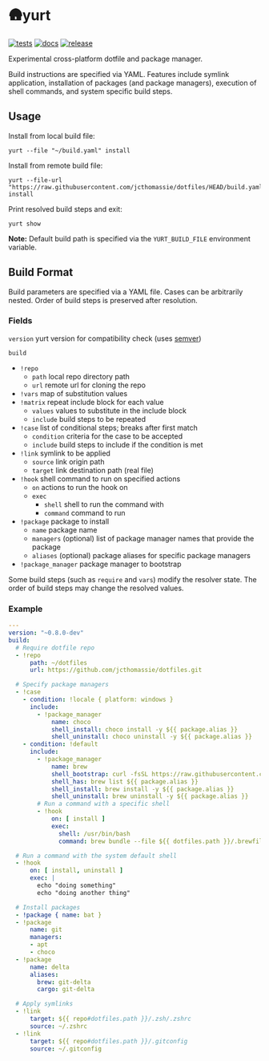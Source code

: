 # 🛖yurt

[![tests](https://github.com/jcthomassie/yurt/actions/workflows/tests.yaml/badge.svg)](https://github.com/jcthomassie/yurt/actions/workflows/tests.yaml)
[![docs](https://github.com/jcthomassie/yurt/actions/workflows/docs.yaml/badge.svg)](https://github.com/jcthomassie/yurt/actions/workflows/docs.yaml)
[![release](https://img.shields.io/github/v/release/jcthomassie/yurt?include_prereleases&label=release)](https://github.com/jcthomassie/yurt/releases/latest)

Experimental cross-platform dotfile and package manager.

Build instructions are specified via YAML. Features include symlink application, installation of packages (and package managers), execution of shell commands, and system specific build steps.

## Usage

Install from local build file:

```shell
yurt --file "~/build.yaml" install
```

Install from remote build file:

```shell
yurt --file-url "https://raw.githubusercontent.com/jcthomassie/dotfiles/HEAD/build.yaml" install
```

Print resolved build steps and exit:

```shell
yurt show
```

**Note:** Default build path is specified via the `YURT_BUILD_FILE` environment variable.

## Build Format

Build parameters are specified via a YAML file. Cases can be arbitrarily nested. Order of build steps is preserved after resolution.

### Fields

`version` yurt version for compatibility check (uses [semver](https://docs.rs/semver/latest/semver/index.html))

`build`

- `!repo`
  - `path` local repo directory path
  - `url` remote url for cloning the repo
- `!vars` map of substitution values
- `!matrix` repeat include block for each value
  - `values` values to substitute in the include block
  - `include` build steps to be repeated
- `!case` list of conditional steps; breaks after first match
  - `condition` criteria for the case to be accepted
  - `include` build steps to include if the condition is met
- `!link` symlink to be applied
  - `source` link origin path
  - `target` link destination path (real file)
- `!hook` shell command to run on specified actions
  - `on` actions to run the hook on
  - `exec`
    - `shell` shell to run the command with
    - `command` command to run
- `!package` package to install
  - `name` package name
  - `managers` (optional) list of package manager names that provide the package
  - `aliases` (optional) package aliases for specific package managers
- `!package_manager` package manager to bootstrap

Some build steps (such as `require` and `vars`) modify the resolver state.
The order of build steps may change the resolved values.

### Example

```yaml
---
version: "~0.8.0-dev"
build:
  # Require dotfile repo
  - !repo
      path: ~/dotfiles
      url: https://github.com/jcthomassie/dotfiles.git

  # Specify package managers
  - !case
    - condition: !locale { platform: windows }
      include:
        - !package_manager
            name: choco
            shell_install: choco install -y ${{ package.alias }}
            shell_uninstall: choco uninstall -y ${{ package.alias }}
    - condition: !default
      include:
        - !package_manager
            name: brew
            shell_bootstrap: curl -fsSL https://raw.githubusercontent.com/Homebrew/install/HEAD/install.sh
            shell_has: brew list ${{ package.alias }}
            shell_install: brew install -y ${{ package.alias }}
            shell_uninstall: brew uninstall -y ${{ package.alias }}
        # Run a command with a specific shell
        - !hook
            on: [ install ]
            exec:
              shell: /usr/bin/bash
              command: brew bundle --file ${{ dotfiles.path }}/.brewfile

  # Run a command with the system default shell
  - !hook
      on: [ install, uninstall ]
      exec: |
        echo "doing something"
        echo "doing another thing"

  # Install packages
  - !package { name: bat }
  - !package
      name: git
      managers:
      - apt
      - choco
  - !package
      name: delta
      aliases:
        brew: git-delta
        cargo: git-delta

  # Apply symlinks
  - !link
      target: ${{ repo#dotfiles.path }}/.zsh/.zshrc
      source: ~/.zshrc
  - !link
      target: ${{ repo#dotfiles.path }}/.gitconfig
      source: ~/.gitconfig
```
